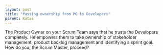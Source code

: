 ```yaml
---
layout: post
title: "Passing ownership from PO to Developers"
parent: Katas
---
```

The Product Owner on your Scrum Team says that he trusts the Developers completely. He empowers them to take ownership of stakeholder management, product backlog management and identifying a sprint goal. How do you, the Scrum Master, proceed?
